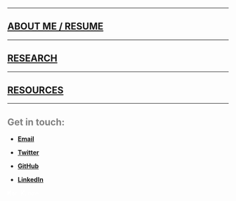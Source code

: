 <html>
  <head>
   <meta name="google-site-verification" content="yul2C6Bauqlyf82t19IepEIDbyPbK5MTF-t0qKOrzqs" />
  </head>
</html>

***
## [ABOUT ME / RESUME](./About_me.md)  

***

## [RESEARCH](./Research.md)  

***  

## [RESOURCES](./Resources.md)  

***  




## <span style="color: grey;"> Get in touch: </span>  

* **[Email](mailto:khk44@cornell.edu)**  

* **[Twitter](https://twitter.com/kunzx37)**  

* **[GitHub](https://github.com/karlkunze)**  

* **[LinkedIn](https://www.linkedin.com/in/karl-kunze/)**  

<span style="color: white;"> Karl Kunze </span>  

